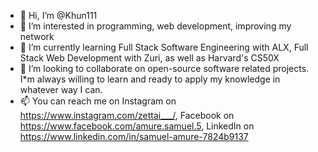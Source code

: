 - 👋 Hi, I’m @Khun111
- 👀 I’m interested in programming, web development, improving my network
- 🌱 I’m currently learning Full Stack Software Engineering with ALX, Full Stack Web Development with Zuri, as well as Harvard's CS50X
- 💞️ I’m looking to collaborate on open-source software related projects. I*m always willing to learn and ready to apply my knowledge in whatever way I can. 
- 📫 You can reach me on Instagram on https://www.instagram.com/zettai___/, Facebook on https://www.facebook.com/amure.samuel.5, LinkedIn on https://www.linkedin.com/in/samuel-amure-7824b9137

<!---
Khun111/Khun111 is a ✨ special ✨ repository because its `README.md` (this file) appears on your GitHub profile.
You can click the Preview link to take a look at your changes.
--->

